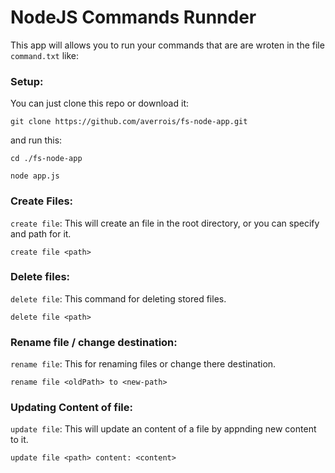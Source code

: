 # NodeJS Commands Runnder

This app will allows you to run your commands that are are wroten in the file `command.txt` like:

### Setup:
You can just clone this repo or download it:
```shell
git clone https://github.com/averrois/fs-node-app.git
```

and run this:
```shell
cd ./fs-node-app

node app.js
```

### Create Files: 
`create file`: This will create an file in the root directory, or you can specify and path for it.
```shell
create file <path>
```

### Delete files:
`delete file`: This command for deleting stored files.
```shell
delete file <path>
```

### Rename file / change destination:

`rename file`: This for renaming files or change there destination.
```shell
rename file <oldPath> to <new-path>
```

### Updating Content of file:
`update file`: This will update an content of a file by appnding new content to it.
```shell 
update file <path> content: <content>
```